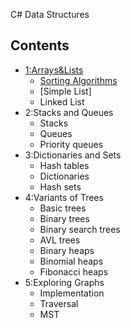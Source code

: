 C# Data Structures 
## Contents
- [1:Arrays&Lists](Arrays%20And%20Lists)
  - [Sorting Algorithms](Arrays%20And%20Lists/Soritng_Algorithms)
  - [Simple List]
  - Linked List
- 2:Stacks and Queues
  - Stacks
  - Queues
  - Priority queues
- 3:Dictionaries and Sets
  - Hash tables
  - Dictionaries
  - Hash sets
- 4:Variants of Trees
  - Basic trees
  - Binary trees
  - Binary search trees
  - AVL trees
  - Binary heaps
  - Binomial heaps
  - Fibonacci heaps
- 5:Exploring Graphs
  - Implementation
  - Traversal
  - MST
